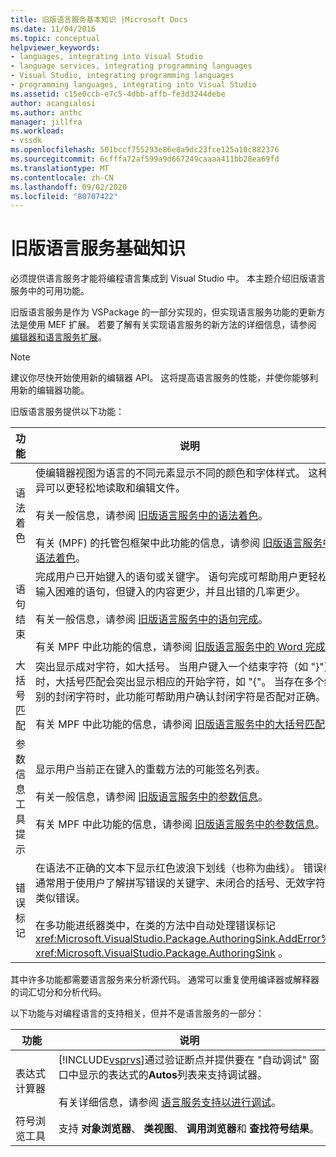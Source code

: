 ```yaml
---
title: 旧版语言服务基本知识 |Microsoft Docs
ms.date: 11/04/2016
ms.topic: conceptual
helpviewer_keywords:
- languages, integrating into Visual Studio
- language services, integrating programming languages
- Visual Studio, integrating programming languages
- programming languages, integrating into Visual Studio
ms.assetid: c15e0ccb-e7c5-4dbb-affb-fe3d3244debe
author: acangialosi
ms.author: anthc
manager: jillfra
ms.workload:
- vssdk
ms.openlocfilehash: 501bccf755293e86e8a9dc23fce125a10c882376
ms.sourcegitcommit: 6cfffa72af599a9d667249caaaa411bb28ea69fd
ms.translationtype: MT
ms.contentlocale: zh-CN
ms.lasthandoff: 09/02/2020
ms.locfileid: "80707422"
---
```

# <a name="legacy-language-service-essentials"></a>旧版语言服务基础知识
必须提供语言服务才能将编程语言集成到 Visual Studio 中。 本主题介绍旧版语言服务中的可用功能。

 旧版语言服务是作为 VSPackage 的一部分实现的，但实现语言服务功能的更新方法是使用 MEF 扩展。 若要了解有关实现语言服务的新方法的详细信息，请参阅 [编辑器和语言服务扩展](../../extensibility/editor-and-language-service-extensions.md)。

> [!NOTE]
> 建议你尽快开始使用新的编辑器 API。 这将提高语言服务的性能，并使你能够利用新的编辑器功能。

 旧版语言服务提供以下功能：

|功能|说明|
|-------------|-----------------|
|语法着色|使编辑器视图为语言的不同元素显示不同的颜色和字体样式。 这种差异可以更轻松地读取和编辑文件。<br /><br /> 有关一般信息，请参阅 [旧版语言服务中的语法着色](../../extensibility/internals/syntax-coloring-in-a-legacy-language-service.md)。<br /><br /> 有关 (MPF) 的托管包框架中此功能的信息，请参阅 [旧版语言服务中的语法着色](../../extensibility/internals/syntax-colorizing-in-a-legacy-language-service.md)。|
|语句结束|完成用户已开始键入的语句或关键字。 语句完成可帮助用户更轻松地输入困难的语句，但键入的内容更少，并且出错的几率更少。<br /><br /> 有关一般信息，请参阅 [旧版语言服务中的语句完成](../../extensibility/internals/statement-completion-in-a-legacy-language-service.md)。<br /><br /> 有关 MPF 中此功能的信息，请参阅 [旧版语言服务中的 Word 完成](../../extensibility/internals/word-completion-in-a-legacy-language-service.md)。|
|大括号匹配|突出显示成对字符，如大括号。 当用户键入一个结束字符（如 "}"）时，大括号匹配会突出显示相应的开始字符，如 "{"。 当存在多个级别的封闭字符时，此功能可帮助用户确认封闭字符是否配对正确。<br /><br /> 有关 MPF 中此功能的信息，请参阅 [旧版语言服务中的大括号匹配](../../extensibility/internals/brace-matching-in-a-legacy-language-service.md)。|
|参数信息工具提示|显示用户当前正在键入的重载方法的可能签名列表。<br /><br /> 有关一般信息，请参阅 [旧版语言服务中的参数信息](../../extensibility/internals/parameter-info-in-a-legacy-language-service1.md)。<br /><br /> 有关 MPF 中此功能的信息，请参阅 [旧版语言服务中的参数信息](../../extensibility/internals/parameter-info-in-a-legacy-language-service2.md)。|
|错误标记|在语法不正确的文本下显示红色波浪下划线（也称为曲线）。 错误标记通常用于使用户了解拼写错误的关键字、未闭合的括号、无效字符和类似错误。<br /><br /> 在多功能进纸器类中，在类的方法中自动处理错误标记 <xref:Microsoft.VisualStudio.Package.AuthoringSink.AddError%2A> <xref:Microsoft.VisualStudio.Package.AuthoringSink> 。|

 其中许多功能都需要语言服务来分析源代码。 通常可以重复使用编译器或解释器的词汇切分和分析代码。

 以下功能与对编程语言的支持相关，但并不是语言服务的一部分：

| 功能 | 说明 |
|-----------------------| - |
| 表达式计算器 | [!INCLUDE[vsprvs](../../code-quality/includes/vsprvs_md.md)]通过验证断点并提供要在 "自动调试" 窗口中显示的表达式的**Autos**列表来支持调试器。<br /><br /> 有关详细信息，请参阅 [语言服务支持以进行调试](../../extensibility/internals/language-service-support-for-debugging.md)。 |
| 符号浏览工具 | 支持 **对象浏览器**、 **类视图**、 **调用浏览器**和 **查找符号结果**。 |
